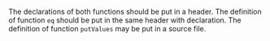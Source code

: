  The declarations of both functions should be put in a header. The definition of function `eq` should be put in the same header with declaration. The definition of function `putValues` may be put in a source file.
 
